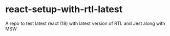 # react-setup-with-rtl-latest
A repo to test latest react (18) with latest version of RTL and Jest along with MSW
